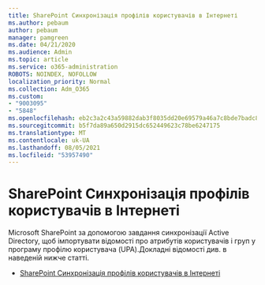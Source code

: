 ```yaml
---
title: SharePoint Синхронізація профілів користувачів в Інтернеті
ms.author: pebaum
author: pebaum
manager: pamgreen
ms.date: 04/21/2020
ms.audience: Admin
ms.topic: article
ms.service: o365-administration
ROBOTS: NOINDEX, NOFOLLOW
localization_priority: Normal
ms.collection: Adm_O365
ms.custom:
- "9003095"
- "5848"
ms.openlocfilehash: eb2c3a2c43a59882dab3f8035dd20e69579a46a7c8bde7badc80310a1ab57f6e
ms.sourcegitcommit: b5f7da89a650d2915dc652449623c78be6247175
ms.translationtype: MT
ms.contentlocale: uk-UA
ms.lasthandoff: 08/05/2021
ms.locfileid: "53957490"
---
```

# <a name="sharepoint-online-user-profile-synchronization"></a>SharePoint Синхронізація профілів користувачів в Інтернеті

Microsoft SharePoint за допомогою завдання синхронізації Active Directory, щоб імпортувати відомості про атрибутів користувачів і груп у програму профілю користувача (UPA).Докладні відомості див. в наведеній нижче статті.

- [SharePoint Синхронізація профілів користувачів в Інтернеті](https://docs.microsoft.com/sharepoint/user-profile-sync)
